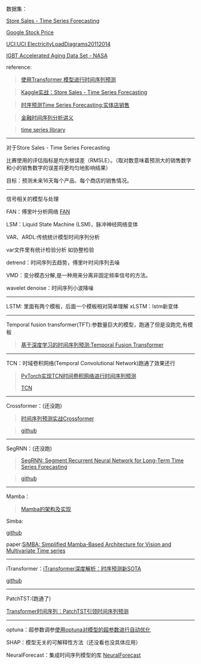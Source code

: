 数据集：

[Store Sales - Time Series Forecasting](https://cloud.tencent.com/developer/article/2384397)

[Google Stock Price](https://www.kaggle.com/datasets/henryshan/google-stock-price)

[UCI:UCI ElectricityLoadDiagrams20112014](https://archive.ics.uci.edu/ml/machine-learning-databases/00321/LD2011_2014.txt.zip)

[IGBT Accelerated Aging Data Set - NASA](https://data.nasa.gov/download/7wwx-fk77/application%2Fzip)

reference:
> [使用Transformer 模型进行时间序列预测](https://cloud.tencent.com/developer/article/2384397)

> [Kaggle实战：Store Sales - Time Series Forecasting](https://blog.csdn.net/weixin_43907802/article/details/122798776)

> [时序预测Time Series Forecasting:实体店销售](https://www.cnblogs.com/March7th/p/17289259.html)

>[金融时间序列分析讲义](https://www.math.pku.edu.cn/teachers/lidf/course/fts/ftsnotes/html/_ftsnotes/index.html)

>[time series library](https://github.com/thuml/Time-Series-Library)

---

对于Store Sales - Time Series Forecasting

比赛使用的评估指标是均方根误差（RMSLE）。（取对数意味着预测大的销售数字和小的销售数字的误差将更均匀地影响结果）

目标：预测未来16天每个产品、每个商店的销售情况。

---

信号相关的模型与处理

FAN：傅里叶分析网络 [FAN](https://github.com/YihongDong/FAN/tree/main)

LSM：Liquid State Machine (LSM)，脉冲神经网络变体

VAR、ARDL:传统统计模型时间序列分析 

var文件里有统计检验分析 如协整检验

detrend：时间序列去趋势，傅里叶时间序列去噪

VMD：变分模态分解,是一种用来分离非固定频率信号的方法。

wavelet denoise：时间序列小波降噪

---
LSTM: 里面有两个模板，后面一个模板相对简单理解
xLSTM：lstm新变体

---
Temporal fusion transformer(TFT):参数量巨大的模型，跑通了但是没跑完,有模板
> [基于深度学习的时间序列预测:Temporal Fusion Transformer](https://blog.csdn.net/wjjc1017/article/details/135913845)

---
TCN：时域卷积网络(Temporal Convolutional Network)跑通了效果还行
> [PyTorch实现TCN时间卷积网络进行时间序列预测](https://blog.csdn.net/java1314777/article/details/134687303)
>
> [TCN](http://home.ustc.edu.cn/~liujunyan/blog/tcn/)

---
Crossformer：(还没跑)
> [时间序列预测实战Crossformer](https://blog.csdn.net/java1314777/article/details/134670578)

> [github](https://github.com/Thinklab-SJTU/Crossformer)

---
SegRNN：(还没跑)
> [SegRNN: Segment Recurrent Neural Network for Long-Term Time Series Forecasting](https://paperswithcode.com/paper/segrnn-segment-recurrent-neural-network-for)

> [github](https://github.com/lss-1138/SegRNN)
---
Mamba：
> [Mamba的架构及实现](https://mp.weixin.qq.com/s?__biz=MzI1MjQ2OTQ3Ng==&mid=2247630782&idx=1&sn=82a2d74642278e0fb03f0954a03b7692&chksm=e8d0e224b82c7033404262318f4c8a6f3f50db716d32dc6e4f3fb870bca2fe5b757f9d1940d7&scene=27)

Simba:

[github](https://github.com/badripatro/Simba)

paper:[SiMBA: Simplified Mamba-Based Architecture for Vision and Multivariate Time series](https://arxiv.org/abs/2403.15360)

---
iTransformer：[iTransformer深度解析：时序预测新SOTA](https://blog.csdn.net/qq_33431368/article/details/134543912?ops_request_misc=%257B%2522request%255Fid%2522%253A%2522172111726316800188518259%2522%252C%2522scm%2522%253A%252220140713.130102334..%2522%257D&request_id=172111726316800188518259&biz_id=0&utm_medium=distribute.pc_search_result.none-task-blog-2~all~top_click~default-4-134543912-null-null.142^v100^pc_search_result_base3&utm_term=iTransformer&spm=1018.2226.3001.4187)

[github](https://github.com/lucidrains/iTransformer)

---
PatchTST:(跑通了)

[Transformer时间序列：PatchTST引领时间序列预测](https://blog.csdn.net/weixin_42010722/article/details/131430367)


---
optuna：超参数调参[使用optuna对模型的超参数进行自动优化](https://www.jianshu.com/p/2513dc63e0ba)



SHAP：模型无关的可解释性方法（还没看也没具体应用）


NeuralForecast：集成时间序列模型的库 [NeuralForecast](https://blog.csdn.net/FrankieHello/article/details/135190192?spm=1001.2101.3001.6650.3&utm_medium=distribute.pc_relevant.none-task-blog-2%7Edefault%7EBlogCommendFromBaidu%7ECtr-3-135190192-blog-136980609.235%5Ev43%5Epc_blog_bottom_relevance_base5&depth_1-utm_source=distribute.pc_relevant.none-task-blog-2%7Edefault%7EBlogCommendFromBaidu%7ECtr-3-135190192-blog-136980609.235%5Ev43%5Epc_blog_bottom_relevance_base5&utm_relevant_index=2)
